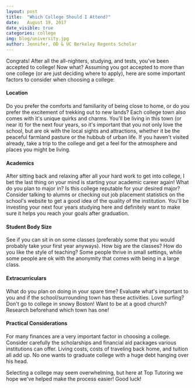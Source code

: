 ```yaml
---
layout: post
title:  "Which College Should I Attend?"
date:   August 19, 2017
date_visible: true
categories: college
img: blog/university.jpg
author: Jennifer, OD & UC Berkeley Regents Scholar
---
```


Congrats! After all the all-nighters, studying, and tests, you've been accepted to college! Now what? Assuming you got accepted to more than one college (or are just deciding where to apply), here are some important factors to consider when choosing a college:

<!--more-->

#### Location
Do you prefer the comforts and familiarity of being close to home, or do you prefer the excitement of trekking out to new lands? Each college town also comes with it's unique quirks and charms. You'll be living in this town (or near it) for the next four years, so it's important that you not only love the school, but are ok with the local sights and attractions, whether it be the peaceful farmland pasture or the hubbub of urban life. If you haven't visited already, take a trip to the college and get a feel for the atmosphere and places you might be living.

#### Academics
After sitting back and relaxing after all your hard work to get into college, I bet the last thing on your mind is starting your academic career again! What do you plan to major in? Is this college reputable for your desired major? Consider talking to alumns or checking out job placement statistics on the school's website to get a good idea of the quality of the institution. You'll be investing your next four years studying here and definitely want to make sure it helps you reach your goals after graduation.

#### Student Body Size
See if you can sit in on some classes (preferably some that you would probably take your first year anyways). How big are the classes? How do you like the style of teaching? Some people thrive in small settings, while some people are ok with the anonymity that comes with being in a large class.

#### Extracurriculars
What do you plan on doing in your spare time? Evaluate what's important to you and if the school/surrounding town has these activities. Love surfing? Don't go to college in snowy Boston! Want to be at a good church? Research beforehand which town has one!

#### Practical Considerations
For many finances are a very important factor in choosing a college. Consider carefully the scholarships and financial aid packages various institutions can offer. Living costs, costs of traveling back home, and tuition all add up. No one wants to graduate college with a huge debt hanging over his head.

Selecting a college may seem overwhelming, but here at Top Tutoring we hope we've helped make the process easier! Good luck!
